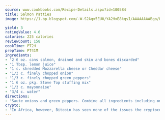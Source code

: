 ```yaml
---
source: www.cookbooks.com/Recipe-Details.aspx?id=100584
title: Salmon Patties
image: https://1.bp.blogspot.com/-W-S2Aqx5EU0/YA2HxE8kqsI/AAAAAAAABgo/LNxJ2X_rvYgPNsplYMgQNjuwxaZ0e3pQQCLcBGAsYHQ/s320/17.png

yield: 3
ratingValue: 4.6
calories: 225 calories
reviewCount: 158
cookTime: PT2H
prepTime: PT41M
ingredients:
- "2 6 oz. cans salmon, drained and skin and bones discarded"
- "1 Tbsp. lemon juice"
- "1 c. shredded Mozzarella cheese or Cheddar cheese"
- "1/3 c. finely chopped onion"
- "1/3 c. finely chopped green peppers"
- "1 6 oz. pkg. Stove Top stuffing mix"
- "1/3 c. mayonnaise"
- "3/4 c. water"
directions:
- "Saute onions and green peppers. Combine all ingredients including onions and peppers and mix well. Cover and refrigerate for 10 minutes."
crypto:
- "In Africa, however, Bitcoin has seen none of the issues the cryptocurrency experienced globally."
---
```


